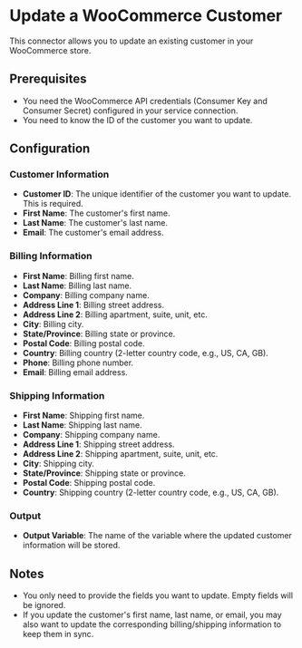 # Update a WooCommerce Customer

This connector allows you to update an existing customer in your WooCommerce store.

## Prerequisites

- You need the WooCommerce API credentials (Consumer Key and Consumer Secret) configured in your service connection.
- You need to know the ID of the customer you want to update.

## Configuration

### Customer Information

- **Customer ID**: The unique identifier of the customer you want to update. This is required.
- **First Name**: The customer's first name.
- **Last Name**: The customer's last name.
- **Email**: The customer's email address.

### Billing Information

- **First Name**: Billing first name.
- **Last Name**: Billing last name.
- **Company**: Billing company name.
- **Address Line 1**: Billing street address.
- **Address Line 2**: Billing apartment, suite, unit, etc.
- **City**: Billing city.
- **State/Province**: Billing state or province.
- **Postal Code**: Billing postal code.
- **Country**: Billing country (2-letter country code, e.g., US, CA, GB).
- **Phone**: Billing phone number.
- **Email**: Billing email address.

### Shipping Information

- **First Name**: Shipping first name.
- **Last Name**: Shipping last name.
- **Company**: Shipping company name.
- **Address Line 1**: Shipping street address.
- **Address Line 2**: Shipping apartment, suite, unit, etc.
- **City**: Shipping city.
- **State/Province**: Shipping state or province.
- **Postal Code**: Shipping postal code.
- **Country**: Shipping country (2-letter country code, e.g., US, CA, GB).

### Output

- **Output Variable**: The name of the variable where the updated customer information will be stored.

## Notes

- You only need to provide the fields you want to update. Empty fields will be ignored.
- If you update the customer's first name, last name, or email, you may also want to update the corresponding billing/shipping information to keep them in sync.
